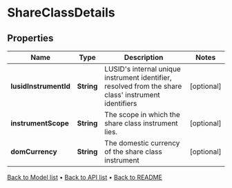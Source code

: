 

# ShareClassDetails


## Properties

| Name | Type | Description | Notes |
|------------ | ------------- | ------------- | -------------|
|**lusidInstrumentId** | **String** | LUSID&#39;s internal unique instrument identifier, resolved from the share class&#39; instrument identifiers |  [optional] |
|**instrumentScope** | **String** | The scope in which the share class instrument lies. |  [optional] |
|**domCurrency** | **String** | The domestic currency of the share class instrument |  [optional] |



[Back to Model list](../README.md#documentation-for-models) &#8226; [Back to API list](../README.md#documentation-for-api-endpoints) &#8226; [Back to README](../README.md)


